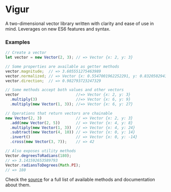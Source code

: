 # Vigur
A two-dimensional vector library written with clarity and ease of use in mind.
Leverages on new ES6 features and syntax.

### Examples
```javascript
// Create a vector
let vector = new Vector(2, 3); // => Vector {x: 2, y: 3}

// Some properties are available as getter methods
vector.magnitude;  // => 3.605551275463989
vector.normalized; // => Vector {x: 0.5547001962252291, y: 0.8320502943378437}
vector.direction;  // => 0.982793723247329

// Some methods accept both values and other vectors
vector                         //=> Vector {x: 2, y: 3}
  .multiply(3)                 //=> Vector {x: 6, y: 9} 
  .multiply(new Vector(1, 3)); //=> Vector {x: 6, y: 27}

// Operations that return vectors are chainable
new Vector(2, 3)               // => Vector {x: 2, y: 3}
  .add(new Vector(2, 5))       // => Vector {x: 4, y: 8}
  .multiply(new Vector(1, 3))  // => Vector {x: 4, y: 24}
  .subtract(new Vector(4, 10)) // => Vector {x: 0, y: 14}
  .invert()                    // => Vector {x: 0, y: -14}
  .cross(new Vector(3, 7));    // => 42

// Also exposes utility methods
Vector.degreesToRadians(180);
// => 3.141592653589793
Vector.radiansToDegrees(Math.PI);
// => 180
```
Check the [source](https://github.com/hph/vigur/blob/master/src/vigur.js) for a
full list of available methods and documentation about them.
